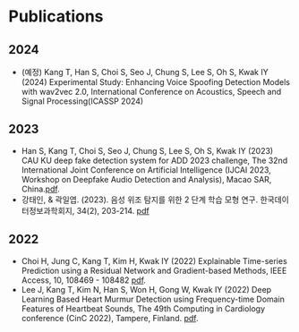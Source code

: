 # Publications
## 2024
- (예정) Kang T, Han S, Choi S, Seo J, Chung S, Lee S, Oh S, Kwak IY (2024) Experimental Study: Enhancing Voice Spoofing Detection Models with wav2vec 2.0, International Conference on Acoustics, Speech and Signal Processing(ICASSP 2024)
## 2023
- Han S, Kang T, Choi S, Seo J, Chung S, Lee S, Oh S, Kwak IY (2023) CAU KU deep fake detection system for ADD 2023 challenge, The 32nd International Joint Conference on Artificial Intelligence (IJCAI 2023, Workshop on Deepfake Audio Detection and Analysis), Macao SAR, China.[pdf](https://ikwak2.github.io/publications/p23-han.pdf).
- 강태인, & 곽일엽. (2023). 음성 위조 탐지를 위한 2 단계 학습 모형 연구. 한국데이터정보과학회지, 34(2), 203-214. [pdf](https://www.dbpia.co.kr/pdf/pdfView.do?nodeId=NODE11231993&googleIPSandBox=false&mark=0&ipRange=false&b2cLoginYN=false&isPDFSizeAllowed=true&accessgl=Y&language=ko_KR&hasTopBanner=true)
## 2022
- Choi H, Jung C, Kang T, Kim H, Kwak IY (2022) Explainable Time-series Prediction using a Residual Network and Gradient-based Methods, IEEE Access, 10, 108469 - 108482 [pdf](https://ieeexplore.ieee.org/stamp/stamp.jsp?tp=&arnumber=9916238).
- Lee J, Kang T, Kim N, Han S, Won H, Gong W, Kwak IY (2022) Deep Learning Based Heart Murmur Detection using Frequency-time Domain Features of Heartbeat Sounds, The 49th Computing in Cardiology conference (CinC 2022), Tampere, Finland. [pdf](https://cinc.org/archives/2022/pdf/CinC2022-071.pdf).


